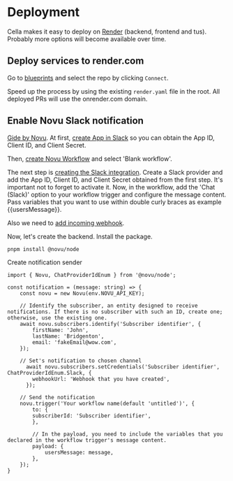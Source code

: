 # Deployment

Cella makes it easy to deploy on [Render](https://www.render.com) (backend, frontend and tus). Probably more options will become available over time.

## Deploy services to render.com

Go to [blueprints](https://dashboard.render.com/select-repo?type=blueprint) and select the repo by clicking `Connect`.

Speed up the process by using the existing `render.yaml` file in the root. All deployed PRs will use the onrender.com domain.

## Enable Novu Slack notification

[Gide by Novu](https://docs.novu.co/guides/slack-guide).
At first, [create App in Slack](https://api.slack.com/apps) so you can obtain the App ID, Client ID, and Client Secret.

Then, [create Novu Workflow](https://web.novu.co/workflows?page=1&size=10) and select 'Blank workflow'.

The next step is [creating the Slack integration](https://web.novu.co/integrations). Create a Slack provider and add the App ID, Client ID, and Client Secret obtained from the first step. It's important not to forget to activate it. Now, in the workflow, add the 'Chat (Slack)' option to your workflow trigger and configure the message content. Pass variables that you want to use within double curly braces as example {{usersMessage}}.

Also we need to [add incoming webhook](https://api.slack.com/apps/A074GBPK6A1/incoming-webhooks?).

Now, let's create the backend. Install the package.
```
pnpm install @novu/node
```

Create notification sender
```
import { Novu, ChatProviderIdEnum } from '@novu/node';

const notification = (message: string) => {
    const novu = new Novu(env.NOVU_API_KEY);

    // Identify the subscriber, an entity designed to receive notifications. If there is no subscriber with such an ID, create one; otherwise, use the existing one.
    await novu.subscribers.identify('Subscriber identifier', {
        firstName: 'John',
        lastName: 'Bridgenton',
        email: 'fakeEmail@wow.com',
    });

    // Set's notification to chosen channel
      await novu.subscribers.setCredentials('Subscriber identifier', ChatProviderIdEnum.Slack, {
        webhookUrl: 'Webhook that you have created',
      });

    // Send the notification 
    novu.trigger('Your workflow name(default 'untitled')', {
        to: {
        subscriberId: 'Subscriber identifier',
        },

        // In the payload, you need to include the variables that you declared in the workflow trigger's message content.
        payload: {
            usersMessage: message,
        },
    });
}
```